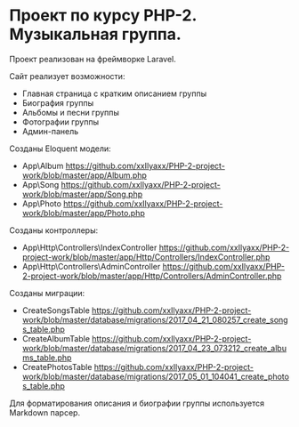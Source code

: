 Проект по курсу PHP-2. Музыкальная группа.
==========================================

Проект реализован на фреймворке Laravel.

Сайт реализует возможности:
* Главная страница с кратким описанием группы
* Биография группы
* Альбомы и песни группы
* Фотографии группы
* Админ-панель

Созданы Eloquent модели:
* App\Album https://github.com/xxIlyaxx/PHP-2-project-work/blob/master/app/Album.php
* App\Song https://github.com/xxIlyaxx/PHP-2-project-work/blob/master/app/Song.php
* App\Photo https://github.com/xxIlyaxx/PHP-2-project-work/blob/master/app/Photo.php

Созданы контроллеры:
* App\Http\Controllers\IndexController https://github.com/xxIlyaxx/PHP-2-project-work/blob/master/app/Http/Controllers/IndexController.php
* App\Http\Controllers\AdminController https://github.com/xxIlyaxx/PHP-2-project-work/blob/master/app/Http/Controllers/AdminController.php

Созданы миграции:
* CreateSongsTable https://github.com/xxIlyaxx/PHP-2-project-work/blob/master/database/migrations/2017_04_21_080257_create_songs_table.php
* CreateAlbumTable https://github.com/xxIlyaxx/PHP-2-project-work/blob/master/database/migrations/2017_04_23_073212_create_albums_table.php
* CreatePhotosTable https://github.com/xxIlyaxx/PHP-2-project-work/blob/master/database/migrations/2017_05_01_104041_create_photos_table.php

Для форматирования описания и биографии группы используется Markdown парсер.
